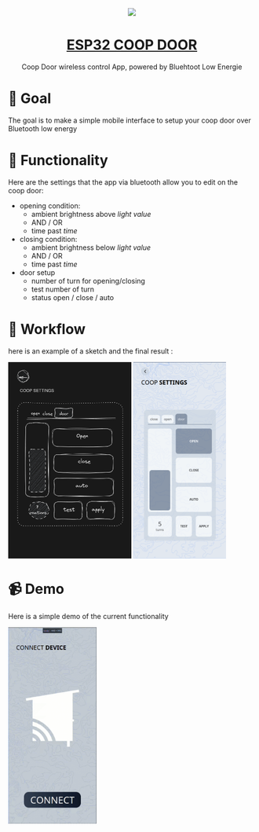 <div align="center">
<img width=200 src="https://avatars.githubusercontent.com/u/125645342?s=400&u=3b826dc69690dbe5a25e243508bfb29d9a48d8a1&v=4">

# [ESP32 COOP DOOR](https://coop-door.vercel.app/)

Coop Door wireless control App, powered by Bluehtoot Low Energie


</div>



# :dart: Goal
The goal is to make a simple mobile interface to setup your coop door over Bluetooth low energy

# :jigsaw: Functionality
Here are the settings that the app via bluetooth allow you to edit on the coop door:
- opening condition:
    - ambient brightness above *light value*
    - AND / OR
    - time past *time*
- closing condition:
    - ambient brightness below *light value*
    - AND / OR
    - time past *time*
- door setup
    - number of turn for opening/closing
    - test number of turn
    - status open / close / auto

# :arrows_counterclockwise: Workflow
here is an example of a sketch and the final result :

<div>
<img height=400 src="README/sketch.png" alt="sketch">
<img height=400 src="README/result.png" alt="result">
</div>

# :video_camera: Demo

Here is a simple demo of the current functionality

<img height=400 src="README/demo.gif" alt="demo">


